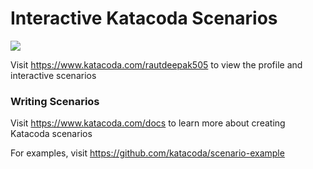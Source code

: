 # Interactive Katacoda Scenarios

[![](http://shields.katacoda.com/katacoda/rautdeepak505/count.svg)](https://www.katacoda.com/rautdeepak505 "Get your profile on Katacoda.com")

Visit https://www.katacoda.com/rautdeepak505 to view the profile and interactive scenarios

### Writing Scenarios
Visit https://www.katacoda.com/docs to learn more about creating Katacoda scenarios

For examples, visit https://github.com/katacoda/scenario-example
